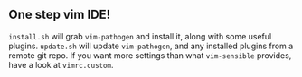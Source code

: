 One step vim IDE!
-----------------

`install.sh` will grab `vim-pathogen` and install it, along with some useful plugins. `update.sh` will update `vim-pathogen`, and any installed plugins from a remote git repo. If you want more settings than what `vim-sensible` provides, have a look at `vimrc.custom`.
